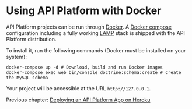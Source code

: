 # Using API Platform with Docker

API Platform projects can be run through [Docker](https://www.docker.com/).
A [Docker compose](https://docs.docker.com/compose/) configuration including a fully working [LAMP](https://en.wikipedia.org/wiki/LAMP_(software_bundle))
stack is shipped with the API Platform distribution.

To install it, run the following commands (Docker must be installed on your system):

    docker-compose up -d # Download, build and run Docker images
    docker-compose exec web bin/console doctrine:schema:create # Create the MySQL schema

Your project will be accessible at the URL `http://127.0.0.1`.

Previous chapter: [Deploying an API Platform App on Heroku](heroku.md)
